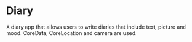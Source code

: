 # Diary
A diary app that allows users to write diaries that include text, picture and mood. 
CoreData, CoreLocation and camera are used. 
